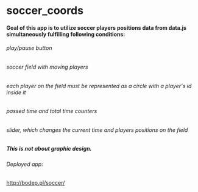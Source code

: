 # soccer_coords

#### Goal of this app is to utilize soccer players positions data from data.js simultaneously fulfilling following conditions:

###### play/pause button
###### soccer field with moving players
###### each player on the field must be represented as a circle with a player's id inside it
###### passed time and total time counters
###### slider, which changes the current time and players positions on the field

##### This is not about graphic design.
###### Deployed app:
http://bodep.pl/soccer/